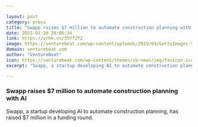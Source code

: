 ```yaml
---

layout: post
category: press
title: "Swapp raises $7 million to automate construction planning with AI"
date: 2021-01-20 20:06:34
link: https://vrhk.co/35YfZY2
image: https://venturebeat.com/wp-content/uploads/2019/04/GettyImages-552721783.jpg?w=1200&strip=all
domain: venturebeat.com
author: "VentureBeat"
icon: https://venturebeat.com/wp-content/themes/vb-news/img/favicon.ico
excerpt: "Swapp, a startup developing AI to automate construction planning, has raised $7 million in a funding round."

---
```


### Swapp raises $7 million to automate construction planning with AI

Swapp, a startup developing AI to automate construction planning, has raised $7 million in a funding round.